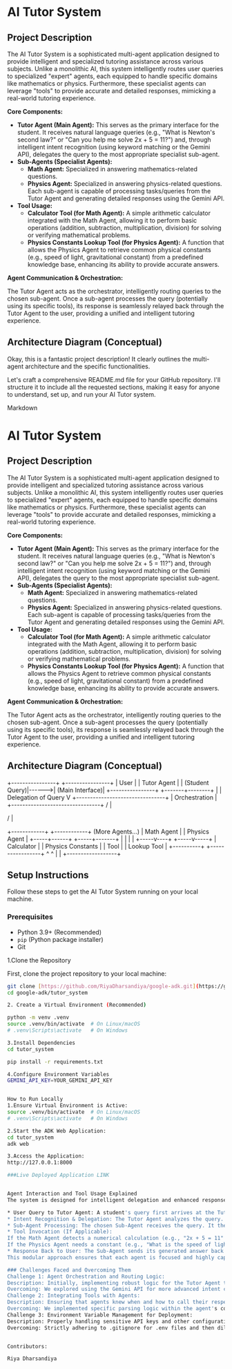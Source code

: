 # AI Tutor System

## Project Description

The AI Tutor System is a sophisticated multi-agent application designed to provide intelligent and specialized tutoring assistance across various subjects. Unlike a monolithic AI, this system intelligently routes user queries to specialized "expert" agents, each equipped to handle specific domains like mathematics or physics. Furthermore, these specialist agents can leverage "tools" to provide accurate and detailed responses, mimicking a real-world tutoring experience.

**Core Components:**

* **Tutor Agent (Main Agent):** This serves as the primary interface for the student. It receives natural language queries (e.g., "What is Newton's second law?" or "Can you help me solve 2x + 5 = 11?") and, through intelligent intent recognition (using keyword matching or the Gemini API), delegates the query to the most appropriate specialist sub-agent.
* **Sub-Agents (Specialist Agents):**
    * **Math Agent:** Specialized in answering mathematics-related questions.
    * **Physics Agent:** Specialized in answering physics-related questions.
    Each sub-agent is capable of processing tasks/queries from the Tutor Agent and generating detailed responses using the Gemini API.
* **Tool Usage:**
    * **Calculator Tool (for Math Agent):** A simple arithmetic calculator integrated with the Math Agent, allowing it to perform basic operations (addition, subtraction, multiplication, division) for solving or verifying mathematical problems.
    * **Physics Constants Lookup Tool (for Physics Agent):** A function that allows the Physics Agent to retrieve common physical constants (e.g., speed of light, gravitational constant) from a predefined knowledge base, enhancing its ability to provide accurate answers.

**Agent Communication & Orchestration:**

The Tutor Agent acts as the orchestrator, intelligently routing queries to the chosen sub-agent. Once a sub-agent processes the query (potentially using its specific tools), its response is seamlessly relayed back through the Tutor Agent to the user, providing a unified and intelligent tutoring experience.

## Architecture Diagram (Conceptual)
Okay, this is a fantastic project description! It clearly outlines the multi-agent architecture and the specific functionalities.

Let's craft a comprehensive README.md file for your GitHub repository. I'll structure it to include all the requested sections, making it easy for anyone to understand, set up, and run your AI Tutor system.

Markdown

# AI Tutor System

## Project Description

The AI Tutor System is a sophisticated multi-agent application designed to provide intelligent and specialized tutoring assistance across various subjects. Unlike a monolithic AI, this system intelligently routes user queries to specialized "expert" agents, each equipped to handle specific domains like mathematics or physics. Furthermore, these specialist agents can leverage "tools" to provide accurate and detailed responses, mimicking a real-world tutoring experience.

**Core Components:**

* **Tutor Agent (Main Agent):** This serves as the primary interface for the student. It receives natural language queries (e.g., "What is Newton's second law?" or "Can you help me solve 2x + 5 = 11?") and, through intelligent intent recognition (using keyword matching or the Gemini API), delegates the query to the most appropriate specialist sub-agent.
* **Sub-Agents (Specialist Agents):**
    * **Math Agent:** Specialized in answering mathematics-related questions.
    * **Physics Agent:** Specialized in answering physics-related questions.
    Each sub-agent is capable of processing tasks/queries from the Tutor Agent and generating detailed responses using the Gemini API.
* **Tool Usage:**
    * **Calculator Tool (for Math Agent):** A simple arithmetic calculator integrated with the Math Agent, allowing it to perform basic operations (addition, subtraction, multiplication, division) for solving or verifying mathematical problems.
    * **Physics Constants Lookup Tool (for Physics Agent):** A function that allows the Physics Agent to retrieve common physical constants (e.g., speed of light, gravitational constant) from a predefined knowledge base, enhancing its ability to provide accurate answers.

**Agent Communication & Orchestration:**

The Tutor Agent acts as the orchestrator, intelligently routing queries to the chosen sub-agent. Once a sub-agent processes the query (potentially using its specific tools), its response is seamlessly relayed back through the Tutor Agent to the user, providing a unified and intelligent tutoring experience.

## Architecture Diagram (Conceptual)

+----------------+       +----------------+
|     User       |       |   Tutor Agent  |
| (Student Query)|------>| (Main Interface)|
+----------------+       +-------+--------+
|
|  Delegation of Query
V
+--------------------------------+
|           Orchestration        |
+--------------------------------+
/          |           

/           |            

+------------+     +------------+     (More Agents...)
| Math Agent |     | Physics Agent |
+-----+------+     +-----+-------+
|                  |
|                  |
+-----v----+       +-----v-----+
| Calculator |     | Physics Constants |
|   Tool   |       |   Lookup Tool   |
+----------+       +-----------------+
^                  ^
|                  |
+------------------+

## Setup Instructions

Follow these steps to get the AI Tutor System running on your local machine.

### Prerequisites

* Python 3.9+ (Recommended)
* `pip` (Python package installer)
* Git

1.Clone the Repository

First, clone the project repository to your local machine:

```bash
git clone [https://github.com/RiyaDharsandiya/google-adk.git](https://github.com/RiyaDharsandiya/google-adk.git)
cd google-adk/tutor_system

2. Create a Virtual Environment (Recommended)

python -m venv .venv
source .venv/bin/activate  # On Linux/macOS
# .venv\Scripts\activate   # On Windows

3.Install Dependencies
cd tutor_system

pip install -r requirements.txt

4.Configure Environment Variables
GEMINI_API_KEY=YOUR_GEMINI_API_KEY


How to Run Locally
1.Ensure Virtual Environment is Active:
source .venv/bin/activate  # On Linux/macOS
# .venv\Scripts\activate   # On Windows

2.Start the ADK Web Application:
cd tutor_system
adk web

3.Access the Application:
http://127.0.0.1:8000

###Live Deployed Application LINK


Agent Interaction and Tool Usage Explained
The system is designed for intelligent delegation and enhanced response generation:

* User Query to Tutor Agent: A student's query first arrives at the Tutor Agent.
* Intent Recognition & Delegation: The Tutor Agent analyzes the query. It might use simple keyword matching (e.g., "solve," "calculate" for math; "physics," "law" for physics) or a more advanced intent classification via the Gemini API to determine the subject. Based on this, it directs the query to the appropriate Sub-Agent (e.g., Math Agent or Physics Agent).
* Sub-Agent Processing: The chosen Sub-Agent receives the query. It then uses its specialized knowledge and the Gemini API to formulate a response.
* Tool Invocation (If Applicable):
If the Math Agent detects a numerical calculation (e.g., "2x + 5 = 11" or "What is 15 divided by 3?"), it will invoke its Calculator Tool to perform the arithmetic and incorporate the result into its explanation.
If the Physics Agent needs a constant (e.g., "What is the speed of light?"), it will query its Physics Constants Lookup Tool to retrieve the accurate value.
* Response Back to User: The Sub-Agent sends its generated answer back to the Tutor Agent, which then presents it to the user as a seamless response.
This modular approach ensures that each agent is focused and highly capable in its domain, while tools enhance their ability to provide precise and helpful information.

### Challenges Faced and Overcoming Them 
Challenge 1: Agent Orchestration and Routing Logic:
Description: Initially, implementing robust logic for the Tutor Agent to accurately determine the correct Sub-Agent for diverse queries proved tricky. Simple keyword matching could be brittle.
Overcoming: We explored using the Gemini API for more advanced intent classification, prompting it to categorize the query into subjects (Math, Physics, etc.). This significantly improved the routing accuracy compared to rigid keyword-based rules.
Challenge 2: Integrating Tools with Agents:
Description: Ensuring that agents knew when and how to call their respective tools effectively was a learning curve. For instance, making the Math Agent intelligently parse mathematical expressions from natural language for the calculator tool.
Overcoming: We implemented specific parsing logic within the agent's code to identify tool-triggering phrases or patterns. For the Gemini API, we experimented with prompt engineering, guiding the LLM to output a structured request that could then be parsed and executed by the tool.
Challenge 3: Environment Variable Management for Deployment:
Description: Properly handling sensitive API keys and other configurations for local development versus cloud deployment required careful attention to .env files and platform-specific environment settings.
Overcoming: Strictly adhering to .gitignore for .env files and then diligently setting environment variables in Vercel/Railway dashboards ensured that sensitive information was never exposed in the codebase.


Contributors:

Riya Dharsandiya